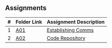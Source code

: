 ## Assignments

<!-- |  0  | [](./) | [](./)              | -->
|  #  | Folder Link  | Assignment Description       |
| :-: | ------------ | ---------------------------- |
|  1  | [A01](./A01) | [Establishing Comms](./A01)  |
|  2  | [A02](./A02) | [Code Repository](./A02)     |
